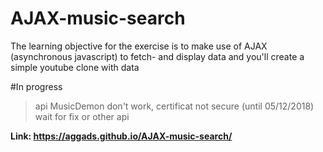 # AJAX-music-search
The learning objective for the exercise is to make use of AJAX (asynchronous javascript) to fetch- and display data and you'll create a simple youtube clone with data


#In progress

>api MusicDemon don't work, certificat not secure (until 05/12/2018)
>wait for fix or other api


**Link: https://aggads.github.io/AJAX-music-search/**
